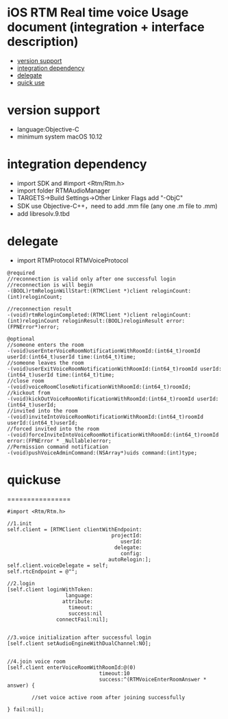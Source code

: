 

iOS RTM Real time voice Usage document (integration + interface description)
================================

* [version support](#versionsupport)
* [integration dependency](#integrationdependency)
* [delegate](#delegate)
* [quick use](#quickuse)

<a id="versionsupport">version support</a>
================
* language:Objective-C  
* minimum system macOS 10.12 



<a id="integrationdependency">integration dependency</a>
================
* import SDK and #import <Rtm/Rtm.h>
* import folder RTMAudioManager
* TARGETS->Build Settings->Other Linker Flags add "-ObjC"
* SDK use Objective-C++，need to add .mm file (any one .m file to .mm)
* add libresolv.9.tbd




<a id="delegate">delegate</a>
================
* import RTMProtocol  RTMVoiceProtocol
    
```objc
@required
//reconnection is valid only after one successful login
//reconnection is will begin
-(BOOL)rtmReloginWillStart:(RTMClient *)client reloginCount:(int)reloginCount;

//reconnection result
-(void)rtmReloginCompleted:(RTMClient *)client reloginCount:(int)reloginCount reloginResult:(BOOL)reloginResult error:(FPNError*)error;

@optional
//someone enters the room
-(void)userEnterVoiceRoomNotificationWithRoomId:(int64_t)roomId userId:(int64_t)userId time:(int64_t)time;
//someone leaves the room
-(void)userExitVoiceRoomNotificationWithRoomId:(int64_t)roomId userId:(int64_t)userId time:(int64_t)time;
//close room
-(void)voiceRoomCloseNotificationWithRoomId:(int64_t)roomId;
//kickout from
-(void)kickOutVoiceRoomNotificationWithRoomId:(int64_t)roomId userId:(int64_t)userId;
//invited into the room
-(void)inviteIntoVoiceRoomNotificationWithRoomId:(int64_t)roomId userId:(int64_t)userId;
//forced invited into the room
-(void)forceInviteIntoVoiceRoomNotificationWithRoomId:(int64_t)roomId error:(FPNError * _Nullable)error;
//Permission command notification
-(void)pushVoiceAdminCommand:(NSArray*)uids command:(int)type;
```






<a id="quick use">quickuse</a>
================
================
```objc
#import <Rtm/Rtm.h>

//1.init
self.client = [RTMClient clientWithEndpoint:
                                  projectId:
                                     userId:
                                   delegate:
                                     config:
                                 autoRelogin:];
self.client.voiceDelegate = self;
self.rtcEndpoint = @"";

//2.login
[self.client loginWithToken:
                   language:
                  attribute:
                    timeout:
                    success:nil 
                connectFail:nil];
                    
     
//3.voice initialization after successful login
[self.client setAudioEngineWithDualChannel:NO];
         
         
//4.join voice room
[self.client enterVoiceRoomWithRoomId:@(0)
                              timeout:10
                              success:^(RTMVoiceEnterRoomAnswer * answer) {

        //set voice active room after joining successfully
        
} fail:nil];
           
```



